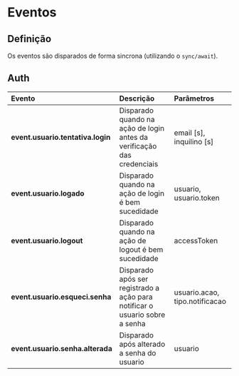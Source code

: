 # Eventos

## Definição

Os eventos são disparados de forma sincrona (utilizando o `sync/await`).

## Auth

| Evento                                           | Descrição                                                                   | Parâmetros                               |
|:-------------------------------------------------|:----------------------------------------------------------------------------|:-----------------------------------------|
| **event.usuario.tentativa.login**                | Disparado quando na ação de login antes da verificação das credenciais      |  email [s], inquilino [s]                |
| **event.usuario.logado**                         | Disparado quando na ação de login é bem sucedidade                          |  usuario, usuario.token                  |
| **event.usuario.logout**                         | Disparado quando na ação de logout é bem sucedidade                         |  accessToken                             |
| **event.usuario.esqueci.senha**                  | Disparado após ser registrado a ação para notificar o usuario sobre a senha |  usuario.acao, tipo.notificacao          |
| **event.usuario.senha.alterada**                 | Disparado após alterado a senha do usuario                                  |  usuario                                 |